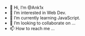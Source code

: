 - 👋 Hi, I’m @Ank1x
- 👀 I’m interested in Web Dev.
- 🌱 I’m currently learning JavaScript.
- 💞️ I’m looking to collaborate on ...
- 📫 How to reach me ...

<!---
Ank1x/Ank1x is a ✨ special ✨ repository because its `README.md` (this file) appears on your GitHub profile.
You can click the Preview link to take a look at your changes.
--->
